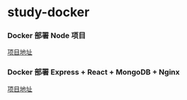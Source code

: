 # study-docker

### Docker 部署 Node 项目

[项目地址](https://github.com/zhuanglong/study-docker/tree/docker-express-demo)

### Docker 部署 Express + React + MongoDB + Nginx

[项目地址](https://github.com/zhuanglong/study-docker/tree/express+react+mongodb+nginx)